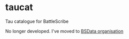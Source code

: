taucat
======

Tau catalogue for BattleScribe


No longer developed. I've moved to [BSData organisation](https://github.com/BSData/bsdata)
